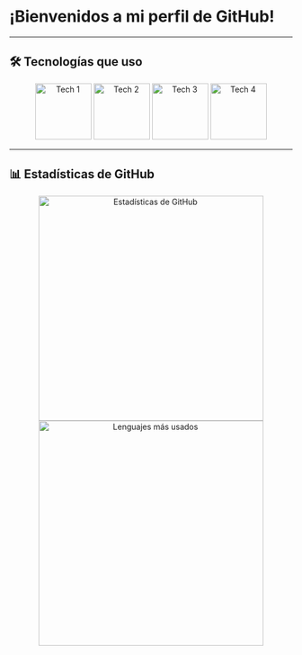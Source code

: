 # ¡Bienvenidos a mi perfil de GitHub!

---

## 🛠 Tecnologías que uso

<p align="center">
  <img src="https://github.com/user-attachments/assets/9c3be40a-5ee2-4616-b2bc-8188867fd52d" alt="Tech 1" width="100"/>
  <img src="https://github.com/user-attachments/assets/3df595ce-c9f2-4c7d-b018-bb108deee843" alt="Tech 2" width="100"/>
  <img src="https://github.com/user-attachments/assets/ae8afaf7-ee37-498f-bb51-76405b3ceec7" alt="Tech 3" width="100"/>
  <img src="https://github.com/user-attachments/assets/cbd43a1c-8ebb-4396-86f8-7ec6bf53256f" alt="Tech 4" width="100"/>
</p>

---

## 📊 Estadísticas de GitHub

<p align="center">
  <img src="https://github-readme-stats.vercel.app/api?username=ruizlo04&show_icons=true&theme=dark" alt="Estadísticas de GitHub" width="400"/>
  <img src="https://github-readme-stats.vercel.app/api/top-langs/?username=ruizlo04&layout=compact&theme=dark" alt="Lenguajes más usados" width="400"/>
</p>
